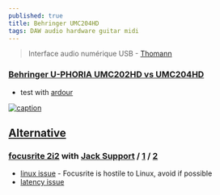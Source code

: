 ```yaml
---
published: true
title: Behringer UMC204HD
tags: DAW audio hardware guitar midi
---
```

> Interface audio numérique USB - [Thomann](https://www.thomann.de/fr/behringer_u_phoria_umc204hd.htm?ref=intl&shp=eyJjb3VudHJ5IjoiZnIiLCJjdXJyZW5jeSI6MiwibGFuZ3VhZ2UiOiJmciJ9)


### [Behringer U-PHORIA UMC202HD vs UMC204HD](https://www.youtube.com/watch?v=g3xgw1U8sIg)
- test with [ardour](https://discourse.ardour.org/t/behringer-umc204hd-and-umc404hd/104756)

[![caption](https://images.static-thomann.de/pics/bdb/359082/12426217_800.jpg)](https://www.thomann.de/fr/behringer_u_phoria_umc204hd.htm?ref=intl&shp=eyJjb3VudHJ5IjoiZnIiLCJjdXJyZW5jeSI6MiwibGFuZ3VhZ2UiOiJmciJ9)

## [Alternative](https://wiki.linuxaudio.org/wiki/hardware_support)

### [focusrite 2i2](https://focusrite.com/en/usb-audio-interface/scarlett/scarlett-2i2) with [Jack Support](https://dragly.org/2014/01/12/focusrite-scarlett-2i2-flawlessly-working-on-ubuntu-with-jack/) / [1](http://linuxmao.org/Focusrite+Scarlett+2i2) / [2](https://tuxicoman.jesuislibre.net/2016/09/focusrite-2i2-2eme-generation-sous-linux.html)
- [linux issue](https://feaneron.com/2021/04/20/focusrite-is-hostile-to-linux-avoid-if-possible/) - Focusrite is hostile to Linux, avoid if possible
- [latency issue](https://askubuntu.com/questions/1261052/how-to-setup-my-scarlett-2i2)



